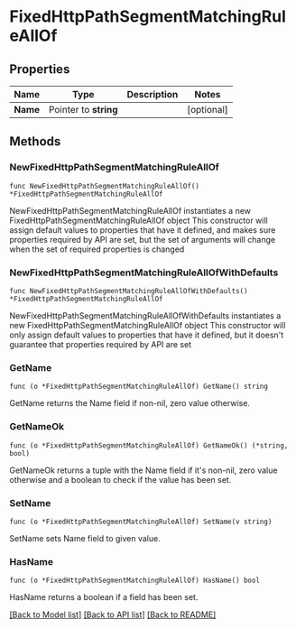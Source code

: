 # FixedHttpPathSegmentMatchingRuleAllOf

## Properties

Name | Type | Description | Notes
------------ | ------------- | ------------- | -------------
**Name** | Pointer to **string** |  | [optional] 

## Methods

### NewFixedHttpPathSegmentMatchingRuleAllOf

`func NewFixedHttpPathSegmentMatchingRuleAllOf() *FixedHttpPathSegmentMatchingRuleAllOf`

NewFixedHttpPathSegmentMatchingRuleAllOf instantiates a new FixedHttpPathSegmentMatchingRuleAllOf object
This constructor will assign default values to properties that have it defined,
and makes sure properties required by API are set, but the set of arguments
will change when the set of required properties is changed

### NewFixedHttpPathSegmentMatchingRuleAllOfWithDefaults

`func NewFixedHttpPathSegmentMatchingRuleAllOfWithDefaults() *FixedHttpPathSegmentMatchingRuleAllOf`

NewFixedHttpPathSegmentMatchingRuleAllOfWithDefaults instantiates a new FixedHttpPathSegmentMatchingRuleAllOf object
This constructor will only assign default values to properties that have it defined,
but it doesn't guarantee that properties required by API are set

### GetName

`func (o *FixedHttpPathSegmentMatchingRuleAllOf) GetName() string`

GetName returns the Name field if non-nil, zero value otherwise.

### GetNameOk

`func (o *FixedHttpPathSegmentMatchingRuleAllOf) GetNameOk() (*string, bool)`

GetNameOk returns a tuple with the Name field if it's non-nil, zero value otherwise
and a boolean to check if the value has been set.

### SetName

`func (o *FixedHttpPathSegmentMatchingRuleAllOf) SetName(v string)`

SetName sets Name field to given value.

### HasName

`func (o *FixedHttpPathSegmentMatchingRuleAllOf) HasName() bool`

HasName returns a boolean if a field has been set.


[[Back to Model list]](../README.md#documentation-for-models) [[Back to API list]](../README.md#documentation-for-api-endpoints) [[Back to README]](../README.md)


